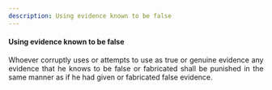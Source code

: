 ```yaml
---
description: Using evidence known to be false
---
```


#### Using evidence known to be false
<div style="text-align: justify">

Whoever corruptly uses or attempts to use as true or genuine evidence any evidence that he knows to be false or fabricated shall be punished in the same manner as if he had given or fabricated false evidence.

</div>
